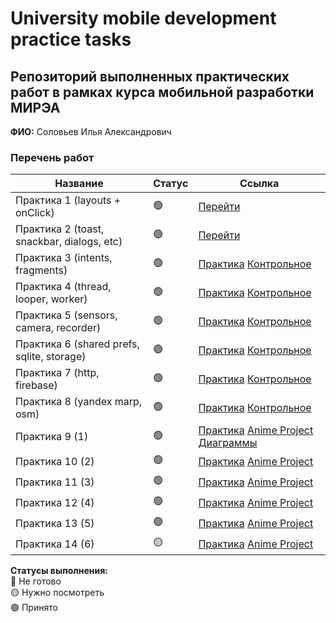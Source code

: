 # University mobile development practice tasks

## Репозиторий выполненных практических работ в рамках курса мобильной разработки МИРЭА
**ФИО:** Соловьев Илья Александрович

### Перечень работ

Название            | Статус | Ссылка
--------------------|--------|--------
Практика 1 (layouts + onClick)          |   🟢  | <a href="https://github.com/M1estere/MIREA_Mobile_Dev/tree/master/Lesson1">Перейти</a>
Практика 2 (toast, snackbar, dialogs, etc)          |   🟢  | <a href="https://github.com/M1estere/MIREA_Mobile_Dev/tree/master/Lesson2">Перейти</a>
Практика 3 (intents, fragments)          |   🟢  | <a href="https://github.com/M1estere/MIREA_Mobile_Dev/tree/master/Lesson3">Практика</a> <a href="https://github.com/M1estere/MIREA_Mobile_Dev/tree/master/MireaProject">Контрольное</a>
Практика 4 (thread, looper, worker)           |   🟢  | <a href="https://github.com/M1estere/MIREA_Mobile_Dev/tree/master/Lesson4">Практика</a> <a href="https://github.com/M1estere/MIREA_Mobile_Dev/tree/master/MireaProject">Контрольное</a>
Практика 5 (sensors, camera, recorder)          |   🟢  | <a href="https://github.com/M1estere/MIREA_Mobile_Dev/tree/master/Lesson5">Практика</a> <a href="https://github.com/M1estere/MIREA_Mobile_Dev/tree/master/MireaProject">Контрольное</a>
Практика 6 (shared prefs, sqlite, storage)          |   🟢  | <a href="https://github.com/M1estere/MIREA_Mobile_Dev/tree/master/Lesson6">Практика</a> <a href="https://github.com/M1estere/MIREA_Mobile_Dev/tree/master/MireaProject">Контрольное</a>
Практика 7 (http, firebase)           |   🟢  | <a href="https://github.com/M1estere/MIREA_Mobile_Dev/tree/master/Lesson7">Практика</a> <a href="https://github.com/M1estere/MIREA_Mobile_Dev/tree/master/MireaProject">Контрольное</a>
Практика 8 (yandex marp, osm)           |   🟢  | <a href="https://github.com/M1estere/MIREA_Mobile_Dev/tree/master/Lesson8">Практика</a> <a href="https://github.com/M1estere/MIREA_Mobile_Dev/tree/master/MireaProject">Контрольное</a>
Практика 9 (1) | 🟢 | <a href="https://github.com/M1estere/MIREA_Mobile_Dev/tree/master/Lesson9">Практика</a> <a href="https://github.com/M1estere/MIREA_Mobile_Dev/tree/master/Anime_Project">Anime Project</a> <a href="https://github.com/M1estere/MIREA_Mobile_Dev/tree/master/Anime_Project/README.md">Диаграммы</a>
Практика 10 (2) | 🟢 | <a href="https://github.com/M1estere/MIREA_Mobile_Dev/tree/master/Lesson10">Практика</a> <a href="https://github.com/M1estere/MIREA_Mobile_Dev/tree/master/Anime_Project">Anime Project</a>
Практика 11 (3) | 🟢 | <a href="https://github.com/M1estere/MIREA_Mobile_Dev/tree/master/Lesson11">Практика</a> <a href="https://github.com/M1estere/MIREA_Mobile_Dev/tree/master/Anime_Project">Anime Project</a>
Практика 12 (4) | 🟢 | <a href="https://github.com/M1estere/MIREA_Mobile_Dev/tree/master/Lesson12">Практика</a> <a href="https://github.com/M1estere/MIREA_Mobile_Dev/tree/master/Anime_Project">Anime Project</a>
Практика 13 (5) | 🟢 | <a href="https://github.com/M1estere/MIREA_Mobile_Dev/tree/master/Lesson13">Практика</a> <a href="https://github.com/M1estere/MIREA_Mobile_Dev/tree/master/Anime_Project">Anime Project</a>
Практика 14 (6) | 🟡 | <a href="https://github.com/M1estere/MIREA_Mobile_Dev/tree/master/Lesson14">Практика</a> <a href="https://github.com/M1estere/MIREA_Mobile_Dev/tree/master/Anime_Project">Anime Project</a>

**Статусы выполнения:** <br>
🔴 Не готово <br>
🟡 Нужно посмотреть <br>
🟢 Принято <br>
